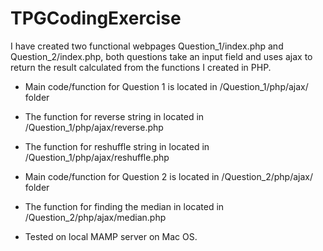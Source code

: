 # TPGCodingExercise

I have created two functional webpages Question_1/index.php and Question_2/index.php, both questions take an input field and uses ajax to return the result calculated from the functions I created in PHP.

- Main code/function for Question 1 is located in /Question_1/php/ajax/ folder

- The function for reverse string in located in /Question_1/php/ajax/reverse.php

- The function for reshuffle string in located in /Question_1/php/ajax/reshuffle.php

- Main code/function for Question 2 is located in /Question_2/php/ajax/ folder

- The function for finding the median in located in /Question_2/php/ajax/median.php

- Tested on local MAMP server on Mac OS.
